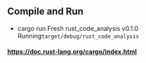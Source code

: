 ##

## Compile and Run

- cargo run Fresh rust_code_analysis v0.1.0 Running`target/debug/rust_code_analysis`


#### https://doc.rust-lang.org/cargo/index.html
